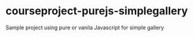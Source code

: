 # courseproject-purejs-simplegallery
Sample project using pure or vanila Javascript for simple gallery
